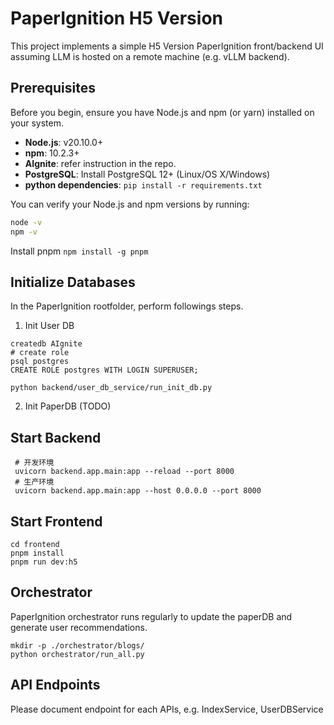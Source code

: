 # PaperIgnition H5 Version
This project implements a simple H5 Version PaperIgnition front/backend UI assuming LLM is hosted on a remote machine (e.g. vLLM backend).

## Prerequisites

Before you begin, ensure you have Node.js and npm (or yarn) installed on your system.

- **Node.js**:  v20.10.0+
- **npm**: 10.2.3+
- **AIgnite**: refer instruction in the repo.
- **PostgreSQL**: Install PostgreSQL 12+ (Linux/OS X/Windows)
- **python dependencies**: `pip install -r requirements.txt`

You can verify your Node.js and npm versions by running:
```bash
node -v
npm -v
```

Install pnpm `npm install -g pnpm`


## Initialize Databases
In the PaperIgnition rootfolder, perform followings steps. 

1. Init User DB

```
createdb AIgnite
# create role
psql postgres
CREATE ROLE postgres WITH LOGIN SUPERUSER;

python backend/user_db_service/run_init_db.py
```

2. Init PaperDB (TODO)

## Start Backend
```
 # 开发环境
 uvicorn backend.app.main:app --reload --port 8000
 # 生产环境
 uvicorn backend.app.main:app --host 0.0.0.0 --port 8000
```

## Start Frontend
```
cd frontend
pnpm install
pnpm run dev:h5
```

## Orchestrator
PaperIgnition orchestrator runs regularly to update the paperDB and generate user recommendations.
```
mkdir -p ./orchestrator/blogs/
python orchestrator/run_all.py
```


## API Endpoints
Please document endpoint for each APIs, e.g. IndexService, UserDBService